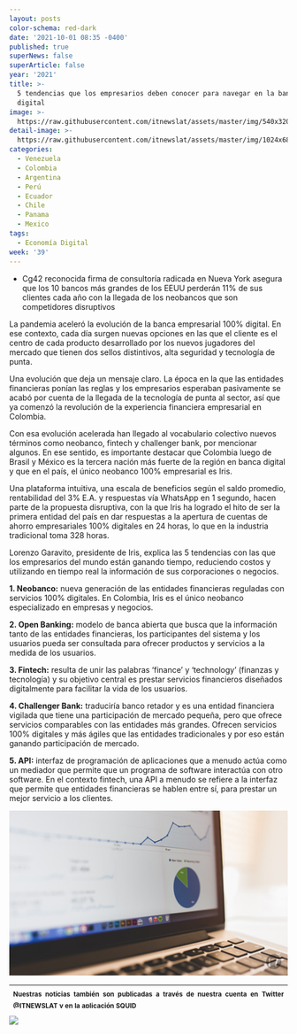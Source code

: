 ```yaml
---
layout: posts
color-schema: red-dark
date: '2021-10-01 08:35 -0400'
published: true
superNews: false
superArticle: false
year: '2021'
title: >-
  5 tendencias que los empresarios deben conocer para navegar en la banca
  digital
image: >-
  https://raw.githubusercontent.com/itnewslat/assets/master/img/540x320/analisis-bancarios-p.jpg
detail-image: >-
  https://raw.githubusercontent.com/itnewslat/assets/master/img/1024x680/analisis-bancarios-g.jpg
categories:
  - Venezuela
  - Colombia
  - Argentina
  - Perú
  - Ecuador
  - Chile
  - Panama
  - Mexico
tags:
  - Economía Digital
week: '39'
---
```

- Cg42 reconocida firma de consultoría radicada en Nueva York asegura que los 10 bancos más grandes de los EEUU perderán 11% de sus clientes cada año con la llegada de los neobancos que son competidores disruptivos


La pandemia aceleró la evolución de la banca empresarial 100% digital. En ese contexto, cada día surgen nuevas opciones en las que el cliente es el centro de cada producto desarrollado por los nuevos jugadores del mercado que tienen dos sellos distintivos, alta seguridad y tecnología de punta. 

Una evolución que deja un mensaje claro. La época en la que las entidades financieras ponían las reglas y los empresarios esperaban pasivamente se acabó por cuenta de la llegada de la tecnología de punta al sector, así que ya comenzó la revolución de la experiencia financiera empresarial en Colombia.

Con esa evolución acelerada han llegado al vocabulario colectivo nuevos términos como neobanco, fintech y challenger bank, por mencionar algunos. En ese sentido, es importante destacar que Colombia luego de Brasil y México es la tercera nación más fuerte de la región en banca digital y que en el país, el único neobanco 100% empresarial es Iris.

Una plataforma intuitiva, una escala de beneficios según el saldo promedio, rentabilidad del 3% E.A. y respuestas vía WhatsApp en 1 segundo, hacen parte de la propuesta disruptiva, con la que Iris ha logrado el hito de ser la primera entidad del país en dar respuestas a la apertura de cuentas de ahorro empresariales 100% digitales en 24 horas, lo que en la industria tradicional toma 328 horas.   

Lorenzo Garavito, presidente de Iris, explica las 5 tendencias con las que los empresarios del mundo están ganando tiempo, reduciendo costos y utilizando en tiempo real la información de sus corporaciones o negocios.  


**1.    Neobanco:** nueva generación de las entidades financieras reguladas con servicios 100% digitales. En Colombia, Iris es el único neobanco especializado en empresas y negocios.

**2.    Open Banking:** modelo de banca abierta que busca que la información tanto de las entidades financieras, los participantes del sistema y los usuarios pueda ser consultada para ofrecer productos y servicios a la medida de los usuarios.


**3.    Fintech:** resulta de unir las palabras ‘finance’ y ‘technology’ (finanzas y tecnología) y su objetivo central es prestar servicios financieros diseñados digitalmente para facilitar la vida de los usuarios.

**4.    Challenger Bank:** traduciría banco retador y es una entidad financiera vigilada que tiene una participación de mercado pequeña, pero que ofrece servicios comparables con las entidades más grandes.  Ofrecen servicios 100% digitales y más ágiles que las entidades tradicionales y por eso están ganando participación de mercado.

**5.    API:** interfaz de programación de aplicaciones que a menudo actúa como un mediador que permite que un programa de software interactúa con otro software. En el contexto fintech, una API a menudo se refiere a la interfaz que permite que entidades financieras se hablen entre sí, para prestar un mejor servicio a los clientes.

![](https://raw.githubusercontent.com/itnewslat/assets/master/img/540x320/analisis-bancarios-p.jpg)

<table style="height: 42px;" width="569">
<tbody>
<tr>
<td style="text-align: justify;"><sub><strong>Nuestras noticias también son publicadas a través de nuestra cuenta en Twitter <a href="https://twitter.com/itnewslat?lang=es">@ITNEWSLAT</a> y en la aplicación <a href="https://squidapp.co/en/">SQUID</a></strong></sub></td>
</tr>
</tbody>
</table>

<img src="https://tracker.metricool.com/c3po.jpg?hash=56f88a41e39ab42c063cc51676587a04"/>
